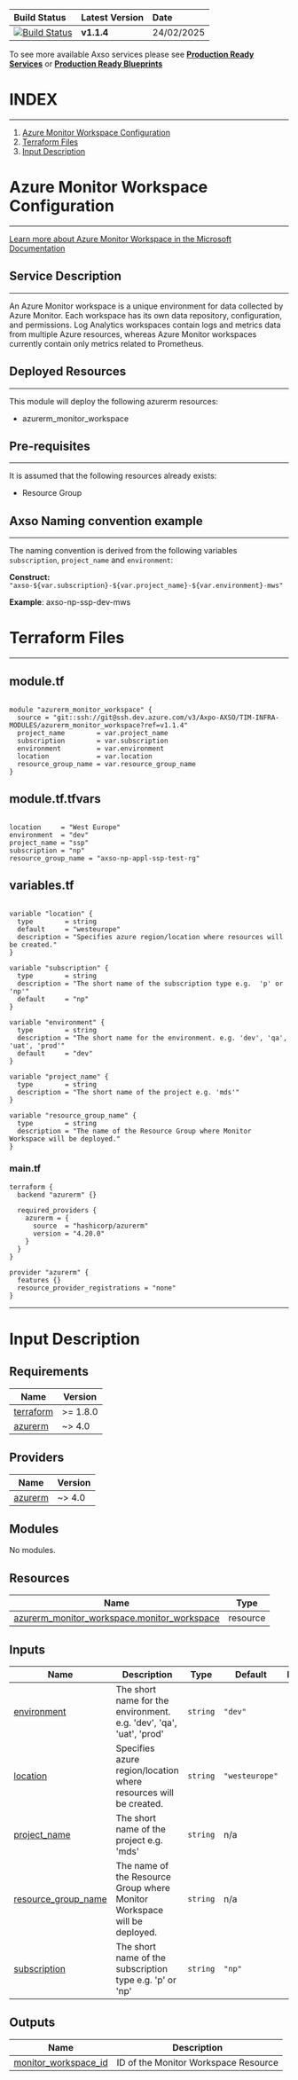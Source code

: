 | **Build Status** | **Latest Version** | **Date** |
|:-----------------|:-------------------|:---------|
| [![Build Status](https://dev.azure.com/Axpo-AXSO/TIM-INFRA-MODULES/_apis/build/status%2FProd_Branch_Testing%2Fazurerm_monitor_workspace?branchName=main)](https://dev.azure.com/Axpo-AXSO/TIM-INFRA-MODULES/_build/latest?definitionId=2960&branchName=main) | **v1.1.4**  | 24/02/2025 |  

To see more available Axso services please see **[Production Ready Services](https://dev.azure.com/Axpo-AXSO/TIM-INFRA-MODULES/_wiki/wikis/Axso%20Terraform%20Self%20Service/3912/PRODUCTION.SERVICES)** or **[Production Ready Blueprints](https://dev.azure.com/Axpo-AXSO/TIM-INFRA-MODULES/_wiki/wikis/Axso%20Terraform%20Self%20Service/3911/PRODUCTION.BLUEPRINTS)**  

# INDEX

----------------------------

1. [Azure Monitor Workspace Configuration](#azure-monitor-workspace-configuration)
2. [Terraform Files](#terraform-files)
3. [Input Description](#input-description)

# Azure Monitor Workspace Configuration

----------------------------

[Learn more about Azure Monitor Workspace in the Microsoft Documentation](https://learn.microsoft.com/en-us/azure/azure-monitor/essentials/azure-monitor-workspace-overview/?wt.mc_id=DT-MVP-5004771)

## Service Description

----------------------------

An Azure Monitor workspace is a unique environment for data collected by Azure Monitor. Each workspace has its own data repository, configuration, and permissions.
Log Analytics workspaces contain logs and metrics data from multiple Azure resources, whereas Azure Monitor workspaces currently contain only metrics related to Prometheus.

## Deployed Resources

----------------------------
This module will deploy the following azurerm resources:

- azurerm_monitor_workspace

## Pre-requisites

----------------------------

It is assumed that the following resources already exists:

- Resource Group

## Axso Naming convention example

----------------------------

The naming convention is derived from the following variables `subscription`, `project_name` and `environment`:  

**Construct:** `"axso-${var.subscription}-${var.project_name}-${var.environment}-mws"`

**Example**: axso-np-ssp-dev-mws

# Terraform Files

----------------------------

## module.tf

```hcl

module "azurerm_monitor_workspace" {
  source = "git::ssh://git@ssh.dev.azure.com/v3/Axpo-AXSO/TIM-INFRA-MODULES/azurerm_monitor_workspace?ref=v1.1.4"  
  project_name        = var.project_name
  subscription        = var.subscription
  environment         = var.environment
  location            = var.location
  resource_group_name = var.resource_group_name
}

```

## module.tf.tfvars

```hcl

location     = "West Europe"
environment  = "dev"
project_name = "ssp"
subscription = "np"
resource_group_name = "axso-np-appl-ssp-test-rg"

```

## variables.tf

```hcl

variable "location" {
  type        = string
  default     = "westeurope"
  description = "Specifies azure region/location where resources will be created."
}

variable "subscription" {
  type        = string
  description = "The short name of the subscription type e.g.  'p' or 'np'"
  default     = "np"
}

variable "environment" {
  type        = string
  description = "The short name for the environment. e.g. 'dev', 'qa', 'uat', 'prod'"
  default     = "dev"
}

variable "project_name" {
  type        = string
  description = "The short name of the project e.g. 'mds'"
}

variable "resource_group_name" {
  type        = string
  description = "The name of the Resource Group where Monitor Workspace will be deployed."
}

```

<!-- BEGIN_TF_DOCS -->
### main.tf

```hcl
terraform {
  backend "azurerm" {}

  required_providers {
    azurerm = {
      source  = "hashicorp/azurerm"
      version = "4.20.0"
    }
  }
}

provider "azurerm" {
  features {}
  resource_provider_registrations = "none"
}
```

----------------------------

# Input Description

## Requirements

| Name | Version |
|------|---------|
| <a name="requirement_terraform"></a> [terraform](#requirement\_terraform) | >= 1.8.0 |
| <a name="requirement_azurerm"></a> [azurerm](#requirement\_azurerm) | ~> 4.0 |  

## Providers

| Name | Version |
|------|---------|
| <a name="provider_azurerm"></a> [azurerm](#provider\_azurerm) | ~> 4.0 |  

## Modules

No modules.  

## Resources

| Name | Type |
|------|------|
| [azurerm_monitor_workspace.monitor_workspace](https://registry.terraform.io/providers/hashicorp/azurerm/latest/docs/resources/monitor_workspace) | resource |

## Inputs

| Name | Description | Type | Default | Required |
|------|-------------|------|---------|:--------:|
| <a name="input_environment"></a> [environment](#input\_environment) | The short name for the environment. e.g. 'dev', 'qa', 'uat', 'prod' | `string` | `"dev"` | no |
| <a name="input_location"></a> [location](#input\_location) | Specifies azure region/location where resources will be created. | `string` | `"westeurope"` | no |
| <a name="input_project_name"></a> [project\_name](#input\_project\_name) | The short name of the project e.g. 'mds' | `string` | n/a | yes |
| <a name="input_resource_group_name"></a> [resource\_group\_name](#input\_resource\_group\_name) | The name of the Resource Group where Monitor Workspace will be deployed. | `string` | n/a | yes |
| <a name="input_subscription"></a> [subscription](#input\_subscription) | The short name of the subscription type e.g.  'p' or 'np' | `string` | `"np"` | no |

## Outputs

| Name | Description |
|------|-------------|
| <a name="output_monitor_workspace_id"></a> [monitor\_workspace\_id](#output\_monitor\_workspace\_id) | ID of the Monitor Workspace Resource |
<!-- END_TF_DOCS -->
